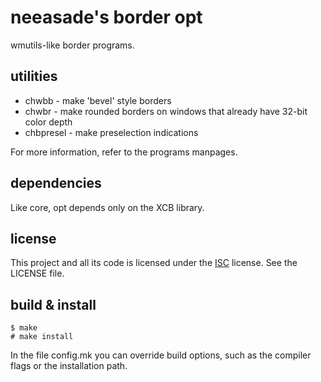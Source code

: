 neeasade's border opt
=============

wmutils-like border programs.

utilities
---------

* chwbb - make 'bevel' style borders
* chwbr - make rounded borders on windows that already have 32-bit color depth
* chbpresel - make preselection indications 

For more information, refer to the programs manpages.

dependencies
------------

Like core, opt depends only on the XCB library.

license
-------

This project and all its code is licensed under the [ISC](http://www.openbsd.org/policy.html)
license. See the LICENSE file.

build & install
---------------

    $ make
    # make install

In the file config.mk you can override build options,
such as the compiler flags or the installation path.
